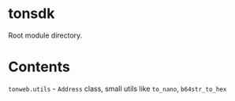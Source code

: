 # tonsdk
Root module directory.

# Contents
`tonweb.utils` - `Address` class, small utils like `to_nano`, `b64str_to_hex`
